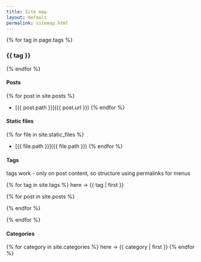 ```yaml
---
title: Site map
layout: default
permalink: sitemap.html
---
```


<!-- html comment, it's iterating the non post content only -->


{% for tag in page.tags %}
  <h3>  {{ tag }} </h3>
{% endfor %}



#### Posts

<!-- note the post path is local path, so use post.url instead -->
{% for post in site.posts  %}
- [{{ post.path }}]({{ post.url }})
{% endfor %}


#### Static files

{% for file in site.static_files %}
- [{{ file.path }}]({{ file.path }})
{% endfor %}


#### Tags

tags work - only on post content, so structure using permalinks for menus

{% for tag in site.tags %}
  here -> {{ tag | first }}

  {% for post in site.posts %}

  {% endfor %}

{% endfor %}


#### Categories

{% for category in site.categories %}
  here -> {{ category | first }}
{% endfor %}

